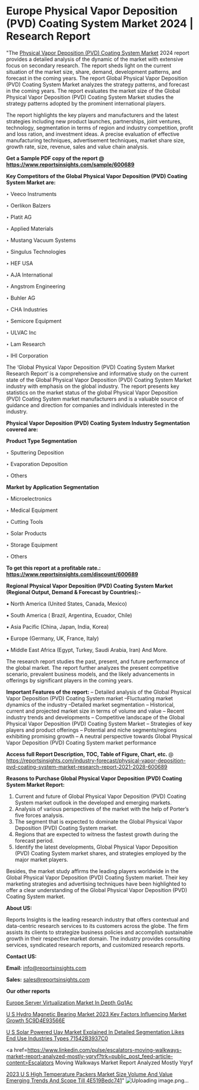 # Europe Physical Vapor Deposition (PVD) Coating System Market 2024 | Research Report

"The <a href=https://www.reportsinsights.com/sample/600689>Physical Vapor Deposition (PVD) Coating System Market</a> 2024 report provides a detailed analysis of the dynamic of the market with extensive focus on secondary research. The report sheds light on the current situation of the market size, share, demand, development patterns, and forecast in the coming years. The report Global Physical Vapor Deposition (PVD) Coating System Market analyzes the strategy patterns, and forecast in the coming years. The report evaluates the market size of the Global Physical Vapor Deposition (PVD) Coating System Market studies the strategy patterns adopted by the prominent international players.

The report highlights the key players and manufacturers and the latest strategies including new product launches, partnerships, joint ventures, technology, segmentation in terms of region and industry competition, profit and loss ration, and investment ideas. A precise evaluation of effective manufacturing techniques, advertisement techniques, market share size, growth rate, size, revenue, sales and value chain analysis.

<strong>Get a Sample PDF copy of the report @ <a href=https://www.reportsinsights.com/sample/600689 style=color:#0000ff;>https://www.reportsinsights.com/sample/600689</a></strong>

<strong>Key Competitors of the Global Physical Vapor Deposition (PVD) Coating System Market are:</strong>

‣ Veeco Instruments

‣ Oerlikon Balzers

‣ Platit AG

‣ Applied Materials

‣ Mustang Vacuum Systems

‣ Singulus Technologies

‣ HEF USA

‣ AJA International

‣ Angstrom Engineering

‣ Buhler AG

‣ CHA Industries

‣ Semicore Equipment

‣ ULVAC Inc

‣ Lam Research

‣ IHI Corporation

The ‘Global Physical Vapor Deposition (PVD) Coating System Market Research Report’ is a comprehensive and informative study on the current state of the Global Physical Vapor Deposition (PVD) Coating System Market industry with emphasis on the global industry. The report presents key statistics on the market status of the global Physical Vapor Deposition (PVD) Coating System market manufacturers and is a valuable source of guidance and direction for companies and individuals interested in the industry.

<strong>Physical Vapor Deposition (PVD) Coating System Industry Segmentation covered are:</strong>

<strong>Product Type Segmentation</strong>

‣ Sputtering Deposition

‣ Evaporation Deposition

‣ Others

<strong>Market by Application Segmentation</strong>

‣ Microelectronics

‣ Medical Equipment

‣ Cutting Tools

‣ Solar Products

‣ Storage Equipment

‣ Others

<strong>To get this report at a profitable rate.: <a href=https://www.reportsinsights.com/discount/600689 style=color:#0000ff;>https://www.reportsinsights.com/discount/600689</a></strong>

<strong>Regional Physical Vapor Deposition (PVD) Coating System Market (Regional Output, Demand &amp; Forecast by Countries):-</strong>

• North America (United States, Canada, Mexico)

• South America ( Brazil, Argentina, Ecuador, Chile)

• Asia Pacific (China, Japan, India, Korea)

• Europe (Germany, UK, France, Italy)

• Middle East Africa (Egypt, Turkey, Saudi Arabia, Iran) And More.

The research report studies the past, present, and future performance of the global market. The report further analyzes the present competitive scenario, prevalent business models, and the likely advancements in offerings by significant players in the coming years.

<strong>Important Features of the report:</strong>
– Detailed analysis of the Global Physical Vapor Deposition (PVD) Coating System market
–Fluctuating market dynamics of the industry
–Detailed market segmentation
– Historical, current and projected market size in terms of volume and value
– Recent industry trends and developments
– Competitive landscape of the Global Physical Vapor Deposition (PVD) Coating System Market
– Strategies of key players and product offerings
– Potential and niche segments/regions exhibiting promising growth
– A neutral perspective towards Global Physical Vapor Deposition (PVD) Coating System market performance

<strong>Access full Report Description, TOC, Table of Figure, Chart, etc. </strong>@   <a href=https://reportsinsights.com/industry-forecast/physical-vapor-deposition-pvd-coating-system-market-research-report-2021-2028-600689 style=color:#0000ff;>https://reportsinsights.com/industry-forecast/physical-vapor-deposition-pvd-coating-system-market-research-report-2021-2028-600689</a>

<strong>Reasons to Purchase Global Physical Vapor Deposition (PVD) Coating System Market Report:</strong>
1. Current and future of Global Physical Vapor Deposition (PVD) Coating System market outlook in the developed and emerging markets.
2. Analysis of various perspectives of the market with the help of Porter’s five forces analysis.
3. The segment that is expected to dominate the Global Physical Vapor Deposition (PVD) Coating System market.
4. Regions that are expected to witness the fastest growth during the forecast period.
5. Identify the latest developments, Global Physical Vapor Deposition (PVD) Coating System market shares, and strategies employed by the major market players.

Besides, the market study affirms the leading players worldwide in the Global Physical Vapor Deposition (PVD) Coating System market. Their key marketing strategies and advertising techniques have been highlighted to offer a clear understanding of the Global Physical Vapor Deposition (PVD) Coating System market.

<strong><strong>About US</strong>:</strong>

Reports Insights is the leading research industry that offers contextual and data-centric research services to its customers across the globe. The firm assists its clients to strategize business policies and accomplish sustainable growth in their respective market domain. The industry provides consulting services, syndicated research reports, and customized research reports.

<strong>Contact US:</strong>

<p class=><b>Email:</b> <a href=mailto:info@reportsinsights.com>info@reportsinsights.com</a></p>
<p class=><b>Sales:</b> <a href=mailto:sales@reportsinsights.com>sales@reportsinsights.com</a></p>

<strong>Our other reports</strong>

<a href=https://www.linkedin.com/pulse/europe-server-virtualization-market-in-depth-gq1ac/>Europe Server Virtualization Market In Depth Gq1Ac</a>

<a href=https://medium.com/@reportinsights.ja/u-s-hydro-magnetic-bearing-market-2023-key-factors-influencing-market-growth-5c9d4e93566e>U S Hydro Magnetic Bearing Market 2023 Key Factors Influencing Market Growth 5C9D4E93566E</a>

<a href=https://medium.com/@sharanidhi229/u-s-solar-powered-uav-market-explained-in-detailed-segmentation-likes-end-use-industries-types-71542b3937c0>U S Solar Powered Uav Market Explained In Detailed Segmentation Likes End Use Industries Types 71542B3937C0</a>

<a href=https://www.linkedin.com/pulse/escalators-moving-walkways-market-report-analyzed-mostly-yqryf?trk=public_post_feed-article-content>Escalators Moving Walkways Market Report Analyzed Mostly Yqryf</a>

<a href=https://medium.com/@nadeemkazi0003/2023-u-s-high-temperature-packers-market-size-volume-and-value-emerging-trends-and-scope-till-4e519bedc741>2023 U S High Temperature Packers Market Size Volume And Value Emerging Trends And Scope Till 4E519Bedc741</a>"
![Uploading image.png…]()
